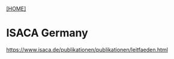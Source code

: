 [[HOME]](README.md)
# ISACA Germany
https://www.isaca.de/publikationen/publikationen/leitfaeden.html
